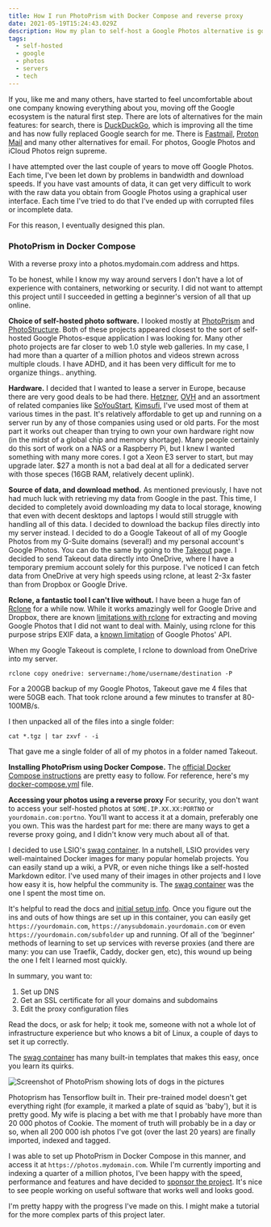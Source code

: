 ```yaml
---
title: How I run PhotoPrism with Docker Compose and reverse proxy
date: 2021-05-19T15:24:43.029Z
description: How my plan to self-host a Google Photos alternative is going.
tags:
  - self-hosted
  - google
  - photos
  - servers
  - tech
---
```



If you, like me and many others, have started to feel uncomfortable about one company knowing everything about you, moving off the Google ecosystem is the natural first step. There are lots of alternatives for the main features: for search, there is [DuckDuckGo](https://duckduckgo.com), which is improving all the time and has now fully replaced Google search for me. There is [Fastmail](https://fastmail.com), [Proton Mail](https://protonmail.com) and many other alternatives for email. For photos, Google Photos and iCloud Photos reign supreme. 

I have attempted over the last couple of years to move off Google Photos. Each time, I've been let down by problems in bandwidth and download speeds. If you have vast amounts of data, it can get very difficult to work with the raw data you obtain from Google Photos using a graphical user interface. Each time I've tried to do that I've ended up with corrupted files or incomplete data.

For this reason, I eventually designed this plan.

### PhotoPrism in Docker Compose

With a reverse proxy into a photos.mydomain.com address and https. 

To be honest, while I know my way around servers I don't have a lot of experience with containers, networking or security. I did not want to attempt this project until I succeeded in getting a beginner's version of all that up online.

**Choice of self-hosted photo software.** I looked mostly at [PhotoPrism](https://photoprism.app) and [PhotoStructure](https://photostructure.com). Both of these projects appeared closest to the sort of self-hosted Google Photos-esque application I was looking for. Many other photo projects are far closer to web 1.0 style web galleries. In my case, I had more than a quarter of a million photos and videos strewn across multiple clouds. I have ADHD, and it has been very difficult for me to organize things.. anything.

**Hardware.** I decided that I wanted to lease a server in Europe, because there are very good deals to be had there. [Hetzner](https://hetzner.com), [OVH](https://ovh.com) and an assortment of related companies like [SoYouStart](https://soyoustart.com), [Kimsufi](https://kimsufi.com), I've used most of them at various times in the past. It's relatively affordable to get up and running on a server run by any of those companies using used or old parts. For the most part it works out cheaper than trying to own your own hardware right now (in the midst of a global chip and memory shortage). Many people certainly do this sort of work on a NAS or a Raspberry Pi, but I knew I wanted something with many more cores. I got a Xeon E3 server to start, but may upgrade later. $27 a month is not a bad deal at all for a dedicated server with those speces (16GB RAM, relatively decent uplink).

**Source of data, and download method.** As mentioned previously, I have not had much luck with retrieving my data from Google in the past. This time, I decided to completely avoid downloading my data to local storage, knowing that even with decent desktops and laptops I would still struggle with handling all of this data. I decided to download the backup files directly into my server instead. I decided to do a Google Takeout of all of my Google Photos from my G-Suite domains (several!) and my personal account's Google Photos. You can do the same by going to the [Takeout](https://takeout.google.com) page. I decided to send Takeout data directly into OneDrive, where I have a temporary premium account solely for this purpose. I've noticed I can fetch data from OneDrive at very high speeds using rclone, at least 2-3x faster than from Dropbox or Google Drive.

**Rclone, a fantastic tool I can't live without.** I have been a huge fan of [Rclone](https://rclone.org) for a while now. While it works amazingly well for Google Drive and Dropbox, there are known [limitations with rclone](https://rclone.org/googlephotos/#limitations) for extracting and moving Google Photos that I did not want to deal with. Mainly, using rclone for this purpose strips EXIF data, a [known limitation](https://issuetracker.google.com/issues/112096115) of Google Photos' API. 

When my Google Takeout is complete, I rclone to download from OneDrive into my server.

```
rclone copy onedrive: servername:/home/username/destination -P
```

For a 200GB backup of my Google Photos, Takeout gave me 4 files that were 50GB each. That took rclone around a few minutes to transfer at 80-100MB/s. 

I then unpacked all of the files into a single folder:

```
cat *.tgz | tar zxvf - -i
```

That gave me a single folder of all of my photos in a folder named Takeout.

**Installing PhotoPrism using Docker Compose.** The [official Docker Compose instructions](https://docs.photoprism.org/getting-started/docker-compose/) are pretty easy to follow. For reference, here's my [docker-compose.yml](https://gist.github.com/skinnylatte/7bace57f4cab102266554178c704b1f6) file.

**Accessing your photos using a reverse proxy** For security, you don't want to access your self-hosted photos at `SOME.IP.XX.XX:PORTNO` or `yourdomain.com:portno`. You'll want to access it at a domain, preferably one you own. This was the hardest part for me: there are many ways to get a reverse proxy going, and I didn't know very much about all of that.

I decided to use LSIO's [swag container](https://docs.linuxserver.io/general/swag). In a nutshell, LSIO provides very well-maintained Docker images for many popular homelab projects. You can easily stand up a wiki, a PVR, or even niche things like a self-hosted Markdown editor. I've used many of their images in other projects and I love how easy it is, how helpful the community is. The [swag container](https://docs.linuxserver.io/images/docker-swag) was the one I spent the most time on. 

It's helpful to read the docs and [initial setup info](https://docs.linuxserver.io/general/swag). Once you figure out the ins and outs of how things are set up in this container, you can easily get `https://yourdomain.com`, `https://anysubdomain.yourdomain.com` or even `https://yourdomain.com/subfolder` up and running. Of all of the 'beginner' methods of learning to set up services with reverse proxies (and there are many: you can use Traefik, Caddy, docker gen, etc), this wound up being the one I felt I learned most quickly.

In summary, you want to:

1. Set up DNS
2. Get an SSL certificate for all your domains and subdomains
3. Edit the proxy configuration files 

Read the docs, or ask for help; it took me, someone with not a whole lot of infrastructure experience but who knows a bit of Linux, a couple of days to set it up correctly. 

The [swag container](https://docs.linuxserver.io/images/docker-swag) has many built-in templates that makes this easy, once you learn its quirks.

![Screenshot of PhotoPrism showing lots of dogs in the pictures](https://popagandhi.com/img/photoprism-example.png "PhotoPrism is good for dogs")

Photoprism has Tensorflow built in. Their pre-trained model doesn't get everything right (for example, it marked a plate of squid as 'baby'), but it is pretty good. My wife is placing a bet with me that I probably have more than 20 000 photos of Cookie. The moment of truth will probably be in a day or so, when all 200 000 ish photos I've got (over the last 20 years) are finally imported, indexed and tagged.

I was able to set up PhotoPrism in Docker Compose in this manner, and access it at `https://photos.mydomain.com`. While I'm currently importing and indexing a quarter of a million photos, I've been happy with the speed, performance and features and have decided to [sponsor the project](https://github.com/sponsors/photoprism). It's nice to see people working on useful software that works well and looks good.

I'm pretty happy with the progress I've made on this. I might make a tutorial for the more complex parts of this project later.
